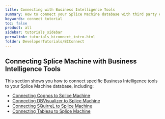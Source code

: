 ```yaml
---
title: Connecting with Business Intelligence Tools
summary: How to connect your Splice Machine database with third party database and business intelligence tools.
keywords: connect tutorial
toc: false
product: all
sidebar: tutorials_sidebar
permalink: tutorials_biconnect_intro.html
folder: DeveloperTutorials/BIConnect
---
```

<section>
<div class="TopicContent" data-swiftype-index="true" markdown="1">

# Connecting Splice Machine with Business Intelligence Tools

This section shows you how to connect specific Business Intelligence tools to your Splice Machine database, including:

* [Connecting Cognos to Splice Machine](tutorials_connect_cognos.html)
* [Connecting DBVisualizer to Splice Machine](tutorials_connect_dbvisualizer.html)
* [Connecting SQuirreL to Splice Machine](tutorials_connect_squirrel.html)
* [Connecting Tableau to Splice Machine](tutorials_connect_tableau.html)

</div>
</section>
